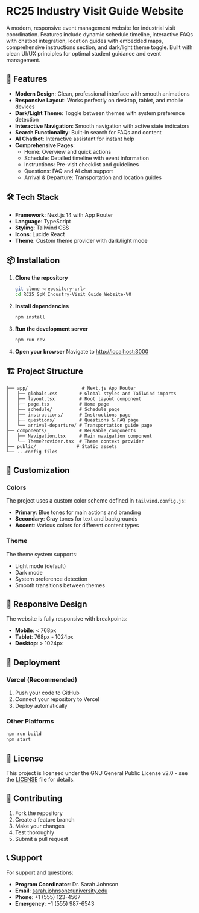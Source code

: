 # RC25 Industry Visit Guide Website

A modern, responsive event management website for industrial visit coordination. Features include dynamic schedule timeline, interactive FAQs with chatbot integration, location guides with embedded maps, comprehensive instructions section, and dark/light theme toggle. Built with clean UI/UX principles for optimal student guidance and event management.

## 🚀 Features

- **Modern Design**: Clean, professional interface with smooth animations
- **Responsive Layout**: Works perfectly on desktop, tablet, and mobile devices
- **Dark/Light Theme**: Toggle between themes with system preference detection
- **Interactive Navigation**: Smooth navigation with active state indicators
- **Search Functionality**: Built-in search for FAQs and content
- **AI Chatbot**: Interactive assistant for instant help
- **Comprehensive Pages**:
  - Home: Overview and quick actions
  - Schedule: Detailed timeline with event information
  - Instructions: Pre-visit checklist and guidelines
  - Questions: FAQ and AI chat support
  - Arrival & Departure: Transportation and location guides

## 🛠️ Tech Stack

- **Framework**: Next.js 14 with App Router
- **Language**: TypeScript
- **Styling**: Tailwind CSS
- **Icons**: Lucide React
- **Theme**: Custom theme provider with dark/light mode

## 📦 Installation

1. **Clone the repository**
   ```bash
   git clone <repository-url>
   cd RC25_SpK_Industry-Visit_Guide_Website-V0
   ```

2. **Install dependencies**
   ```bash
   npm install
   ```

3. **Run the development server**
   ```bash
   npm run dev
   ```

4. **Open your browser**
   Navigate to [http://localhost:3000](http://localhost:3000)

## 🏗️ Project Structure

```
├── app/                    # Next.js App Router
│   ├── globals.css        # Global styles and Tailwind imports
│   ├── layout.tsx         # Root layout component
│   ├── page.tsx           # Home page
│   ├── schedule/          # Schedule page
│   ├── instructions/      # Instructions page
│   ├── questions/         # Questions & FAQ page
│   └── arrival-departure/ # Transportation guide page
├── components/            # Reusable components
│   ├── Navigation.tsx     # Main navigation component
│   └── ThemeProvider.tsx  # Theme context provider
├── public/               # Static assets
└── ...config files
```

## 🎨 Customization

### Colors
The project uses a custom color scheme defined in `tailwind.config.js`:
- **Primary**: Blue tones for main actions and branding
- **Secondary**: Gray tones for text and backgrounds
- **Accent**: Various colors for different content types

### Theme
The theme system supports:
- Light mode (default)
- Dark mode
- System preference detection
- Smooth transitions between themes

## 📱 Responsive Design

The website is fully responsive with breakpoints:
- **Mobile**: < 768px
- **Tablet**: 768px - 1024px
- **Desktop**: > 1024px

## 🚀 Deployment

### Vercel (Recommended)
1. Push your code to GitHub
2. Connect your repository to Vercel
3. Deploy automatically

### Other Platforms
```bash
npm run build
npm start
```

## 📄 License

This project is licensed under the GNU General Public License v2.0 - see the [LICENSE](LICENSE) file for details.

## 🤝 Contributing

1. Fork the repository
2. Create a feature branch
3. Make your changes
4. Test thoroughly
5. Submit a pull request

## 📞 Support

For support and questions:
- **Program Coordinator**: Dr. Sarah Johnson
- **Email**: sarah.johnson@university.edu
- **Phone**: +1 (555) 123-4567
- **Emergency**: +1 (555) 987-6543
